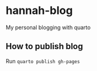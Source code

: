 # hannah-blog
My personal blogging with quarto

## How to publish blog

Run `quarto publish gh-pages`
